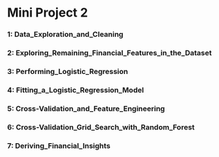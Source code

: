 # Mini Project 2


### 1: Data_Exploration_and_Cleaning
### 2: Exploring_Remaining_Financial_Features_in_the_Dataset
### 3: Performing_Logistic_Regression
### 4: Fitting_a_Logistic_Regression_Model
### 5: Cross-Validation_and_Feature_Engineering
### 6: Cross-Validation_Grid_Search_with_Random_Forest
### 7: Deriving_Financial_Insights
